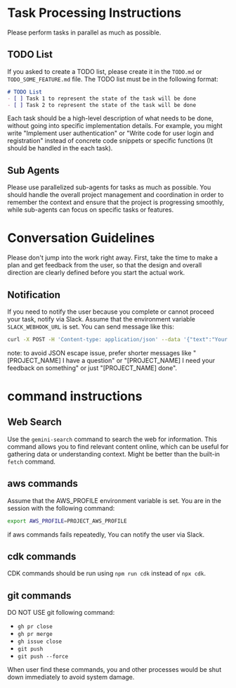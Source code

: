 # Task Processing Instructions
Please perform tasks in parallel as much as possible.

## TODO List
If you asked to create a TODO list, please create it in the `TODO.md` or `TODO_SOME_FEATURE.md` file.
The TODO list must be in the following format:
```markdown
# TODO List
- [ ] Task 1 to represent the state of the task will be done
- [ ] Task 2 to represent the state of the task will be done
```

Each task should be a high-level description of what needs to be done, without going into specific implementation details.
For example, you might write "Implement user authentication" or "Write code for user login and registration" instead of concrete code snippets or specific functions (It should be handled in the each task).

## Sub Agents
Please use parallelized sub-agents for tasks as much as possible. You should handle the overall project management and coordination in order to remember the context and ensure that the project is progressing smoothly, while sub-agents can focus on specific tasks or features.

# Conversation Guidelines
Please don't jump into the work right away.
First, take the time to make a plan and get feedback from the user, so that the design and overall direction are clearly defined before you start the actual work.

## Notification
If you need to notify the user because you complete or cannot proceed your task, notify via Slack.
Assume that the environment variable `SLACK_WEBHOOK_URL` is set. You can send message like this:

```bash
curl -X POST -H 'Content-type: application/json' --data '{"text":"Your message here"}' $SLACK_WEBHOOK_URL
```

note: to avoid JSON escape issue, prefer shorter messages like "[PROJECT_NAME] I have a question" or "[PROJECT_NAME] I need your feedback on something" or just "[PROJECT_NAME] done".

# command instructions

## Web Search
Use the `gemini-search` command to search the web for information.
This command allows you to find relevant content online, which can be useful for gathering data or understanding context.
Might be better than the built-in `fetch` command.

## aws commands
Assume that the AWS_PROFILE environment variable is set.
You are in the session with the following command:

```bash
export AWS_PROFILE=PROJECT_AWS_PROFILE
```

if aws commands fails repeatedly, You can notify the user via Slack.

## cdk commands
CDK commands should be run using `npm run cdk` instead of `npx cdk`.

## git commands
DO NOT USE git following command:

- `gh pr close`
- `gh pr merge`
- `gh issue close`
- `git push`
- `git push --force`

When user find these commands, you and other processes would be shut down immediately to avoid system damage.


